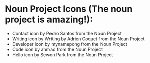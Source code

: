 # Noun Project Icons (The noun project is amazing!):
- Contact icon by Pedro Santos from the Noun Project
- Writing icon by Writing by Adrien Coquet from the Noun Project
- Developer icon by mynamepong from the Noun Project
- Code icon by ahmad from the Noun Project
- Hello icon by Sewon Park from the Noun Project
